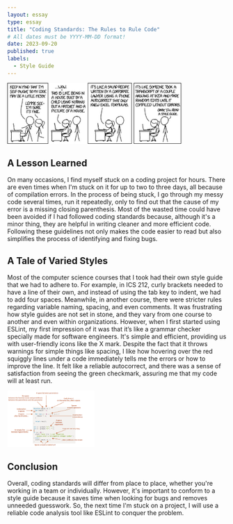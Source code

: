 ```yaml
---
layout: essay
type: essay
title: "Coding Standards: The Rules to Rule Code"
# All dates must be YYYY-MM-DD format!
date: 2023-09-20
published: true
labels:
  - Style Guide
---
```


<img width="400px" class="rounded float-start pe-4" src="../img/codestyle.jpg">

## A Lesson Learned

On many occasions, I find myself stuck on a coding project for hours. There are even times when I'm stuck on it for up to two to three days, all because of compilation errors. In the process of being stuck, I go through my messy code several times, run it repeatedly, only to find out that the cause of my error is a missing closing parenthesis. Most of the wasted time could have been avoided if I had followed coding standards because, although it's a minor thing, they are helpful in writing cleaner and more efficient code. Following these guidelines not only makes the code easier to read but also simplifies the process of identifying and fixing bugs.


## A Tale of Varied Styles

Most of the computer science courses that I took had their own style guide that we had to adhere to. For example, in ICS 212, curly brackets needed to have a line of their own, and instead of using the tab key to indent, we had to add four spaces. Meanwhile, in another course, there were stricter rules regarding variable naming, spacing, and even comments. It was frustrating how style guides are not set in stone, and they vary from one course to another and even within organizations. However, when I first started using ESLint, my first impression of it was that it’s like a grammar checker specially made for software engineers. It's simple and efficient, providing us with user-friendly icons like the X mark. Despite the fact that it throws warnings for simple things like spacing, I like how hovering over the red squiggly lines under a code immediately tells me the errors or how to improve the line. It felt like a reliable autocorrect, and there was a sense of satisfaction from seeing the green checkmark, assuring me that my code will at least run.

<img width="200px" class="rounded float-start pe-4" src="../img/styleguide.png">

 
## Conclusion

Overall, coding standards will differ from place to place, whether you're working in a team or individually. However, it's important to conform to a style guide because it saves time when looking for bugs and removes unneeded guesswork. So, the next time I'm stuck on a project, I will use a reliable code analysis tool like ESLint to conquer the problem.
